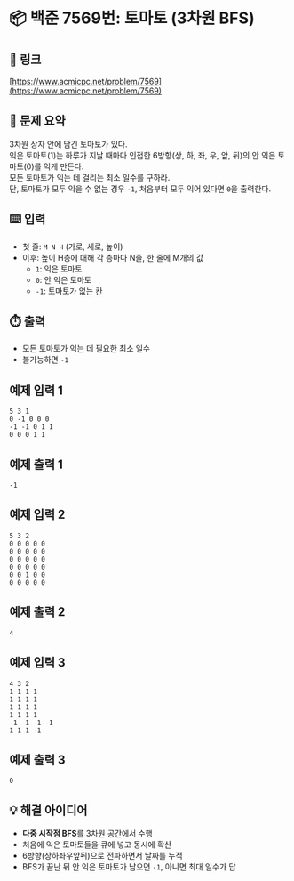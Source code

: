 # 📦 백준 7569번: 토마토 (3차원 BFS)

## 🔗 링크
[https://www.acmicpc.net/problem/7569](https://www.acmicpc.net/problem/7569)

## 📝 문제 요약
3차원 상자 안에 담긴 토마토가 있다.  
익은 토마토(1)는 하루가 지날 때마다 인접한 6방향(상, 하, 좌, 우, 앞, 뒤)의 안 익은 토마토(0)를 익게 만든다.  
모든 토마토가 익는 데 걸리는 최소 일수를 구하라.  
단, 토마토가 모두 익을 수 없는 경우 `-1`, 처음부터 모두 익어 있다면 `0`을 출력한다.

## ⌨️ 입력
- 첫 줄: `M N H` (가로, 세로, 높이)
- 이후: 높이 H층에 대해 각 층마다 N줄, 한 줄에 M개의 값
    - `1`: 익은 토마토
    - `0`: 안 익은 토마토
    - `-1`: 토마토가 없는 칸

## ⏱️ 출력
- 모든 토마토가 익는 데 필요한 최소 일수
- 불가능하면 `-1`

## 예제 입력 1
```
5 3 1
0 -1 0 0 0
-1 -1 0 1 1
0 0 0 1 1
```
## 예제 출력 1
```
-1
```
## 예제 입력 2
```
5 3 2
0 0 0 0 0
0 0 0 0 0
0 0 0 0 0
0 0 0 0 0
0 0 1 0 0
0 0 0 0 0
```
## 예제 출력 2
```
4
```
## 예제 입력 3
```
4 3 2
1 1 1 1
1 1 1 1
1 1 1 1
1 1 1 1
-1 -1 -1 -1
1 1 1 -1
```
## 예제 출력 3
```
0
```
## 💡 해결 아이디어
- **다중 시작점 BFS**를 3차원 공간에서 수행
- 처음에 익은 토마토들을 큐에 넣고 동시에 확산
- 6방향(상하좌우앞뒤)으로 전파하면서 날짜를 누적
- BFS가 끝난 뒤 안 익은 토마토가 남으면 `-1`, 아니면 최대 일수가 답
